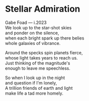 # Stellar Admiration

<div class="cd smcp">Gabe Foad — i.2023</div>

<div class="fancy poem">
We look up to the star-shot skies<br>
and ponder on the silence,<br>
when each bright spark up there belies<br>
whole galaxies of vibrance.<br>

Around the specks spin planets fierce,<br>
whose light takes years to reach us.<br>
Just thinking of the magnitude's<br>
enough to leave me speechless.<br>

So when I look up in the night<br>
and question if I'm lonely,<br>
A trillion friends of earth and light<br>
make life a tad more homely.<br>
</div>